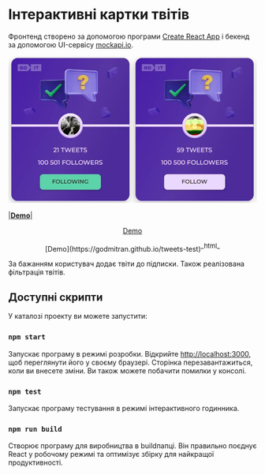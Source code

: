# Інтерактивні картки твітів

Фронтенд створено за допомогою програми [Create React App](https://github.com/facebook/create-react-app) і бекенд за допомогою UI-сервісу [mockapi.io](https://mockapi.io/).

![screenshot](https://github.com/GoDmitrAn/tweets-test/blob/main/screen.jpg)

|**[Demo](https://godmitran.github.io/tweets-test)**|
<p align="center"><a href="https://godmitran.github.io/tweets-test" font-weight="700">Demo</a></p>
<center>
[Demo](https://godmitran.github.io/tweets-test)<sup><sub><sup><font size="2">_html_</font></sup></sub></sup>
</center>

За бажанням користувач додає твіти до підписки. Також реалізована фільтрація твітів.

## Доступні скрипти

У каталозі проекту ви можете запустити:

### `npm start`

Запускає програму в режимі розробки.
Відкрийте [http://localhost:3000](http://localhost:3000), щоб переглянути його у своєму браузері.
Сторінка перезавантажиться, коли ви внесете зміни.
Ви також можете побачити помилки у консолі.

### `npm test`

Запускає програму тестування в режимі інтерактивного годинника.

### `npm run build`

Створює програму для виробництва в buildпапці.
Він правильно поєднує React у робочому режимі та оптимізує збірку для найкращої продуктивності.
